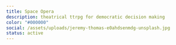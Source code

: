 ```yaml
---
title: Space Opera
description: theatrical ttrpg for democratic decision making
color: "#000000"
social: /assets/uploads/jeremy-thomas-e0ahdsenmdg-unsplash.jpg
status: active
---
```

